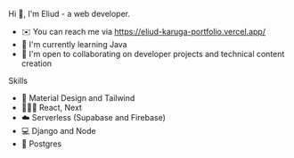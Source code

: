 Hi 👋, I'm Eliud - a web developer.  


- ✉️ You can reach me via https://eliud-karuga-portfolio.vercel.app/
- 🧠 I'm currently learning Java
- 🤝 I'm open to collaborating on developer projects and technical content creation



Skills
- 🎨 Material Design and Tailwind
- 👩🏽‍💻 React, Next
- ☁️ Serverless (Supabase and Firebase)
- 💻 Django and Node      
- 🐘 Postgres


